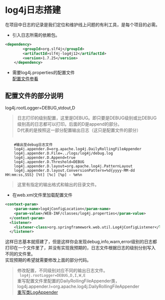 # log4j日志搭建  
在项目中日志的记录是我们定位和维护线上问题的有利工具，是每个项目的必需。  

- 引入日志所需的依赖包。  
```xml
<dependency>
	    <groupId>org.slf4j</groupId>
	    <artifactId>slf4j-log4j12</artifactId>
	    <version>1.7.25</version>
	</dependency>
```
- 需要log4j.properties的配置文件  
[配置文件参看](./src/main/resources/log4j.properties)  
## 配置文件的部分说明  
log4j.rootLogger=DEBUG,stdout,D
> 日志打印的级别配置，这里是DEBUG。即只要是DEBUG级别或比DEBUG级别高的日志都可以打印。后面的D是append的部分。   
> D代表的是按照这一部分配置输出日志（这只是配置文件的部分）
> ```xml
		#输出至debug日志文件
		log4j.appender.D=org.apache.log4j.DailyRollingFileAppender
		log4j.appender.D.File=../logs/log4j/debug.log
		log4j.appender.D.Append=true
		log4j.appender.D.Threshold=DEBUG
		log4j.appender.D.layout=org.apache.log4j.PatternLayout
		log4j.appender.D.layout.ConversionPattern=%d{yyyy-MM-dd HH:mm:ss,SSS} [%t] [%c] [%p] - %m%n
> 这里有指定的输出格式和输出的目录文件。   

- 在web.xml文件里加载配置文件   
```xml
<context-param>
	<param-name>log4jConfigLocation</param-name>
	<param-value>/WEB-INF/classes/log4j.properties</param-value>  	
  </context-param>
  <listener>
  	<listener-class>org.springframework.web.util.Log4jConfigListener</listener-class>
  </listener>
```

这样日志基本就搭建了，但是这样你会发现debug,info,warn,error级别的日志都打印在一个文件里了，并没有实现我预期的，日志文件根据日志的级别分别写入
不同的文件里。  
实现预期的希望就需要修改上面的部分代码。  
> 修改配置，不同级别对应不同的输出日志文件。  
> ``` log4j.rootLogger=DEBUG,D,I,W,E```  
> 重写配置文件里配置的DailyRollingFileAppender类，log4j.appender.I=org.apache.log4j.DailyRollingFileAppender  
> [重写类LogAppender](./src/main/java/com/jiang/util/LogAppender.java)  

